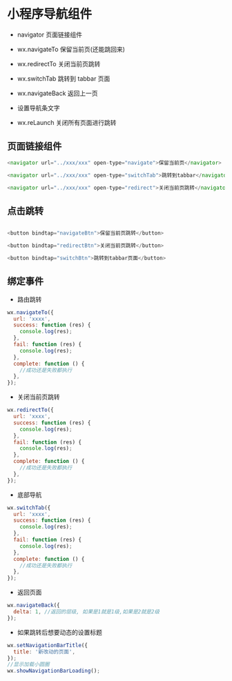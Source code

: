 # 小程序导航组件

- navigator 页面链接组件

- wx.navigateTo 保留当前页(还能跳回来)

- wx.redirectTo 关闭当前页跳转

- wx.switchTab 跳转到 tabbar 页面

- wx.navigateBack 返回上一页

- 设置导航条文字

- wx.reLaunch 关闭所有页面进行跳转

## 页面链接组件

```javascript
<navigator url="../xxx/xxx" open-type="navigate">保留当前页</navigator>

<navigator url="../xxx/xxx" open-type="switchTab">跳转到tabbar</navigator>

<navigator url="../xxx/xxx" open-type="redirect">关闭当前页跳转</navigator>
```

## 点击跳转

```javascript

<button bindtap="navigateBtn">保留当前页跳转</button>

<button bindtap="redirectBtn">关闭当前页跳转</button>

<button bindtap="switchBtn">跳转到tabbar页面</button>
```

## 绑定事件

- 路由跳转

```javascript
wx.navigateTo({
  url: 'xxxx',
  success: function (res) {
    console.log(res);
  },
  fail: function (res) {
    console.log(res);
  },
  complete: function () {
    //成功还是失败都执行
  },
});
```

- 关闭当前页跳转

```javascript
wx.redirectTo({
  url: 'xxxx',
  success: function (res) {
    console.log(res);
  },
  fail: function (res) {
    console.log(res);
  },
  complete: function () {
    //成功还是失败都执行
  },
});
```

- 底部导航

```javascript
wx.switchTab({
  url: 'xxxx',
  success: function (res) {
    console.log(res);
  },
  fail: function (res) {
    console.log(res);
  },
  complete: function () {
    //成功还是失败都执行
  },
});
```

- 返回页面

```javascript
wx.navigateBack({
  delta: 1, //返回的层级, 如果是1就是1级,如果是2就是2级
});
```

- 如果跳转后想要动态的设置标题

```javascript
wx.setNavigationBarTitle({
  title: '新改动的页面',
});
//显示加载小圆圈
wx.showNavigationBarLoading();
```
